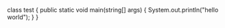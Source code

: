 class test
{
  public static void main(string[] args)
  {
   System.out.println("hello world");
   }
   }
